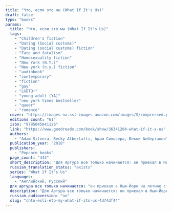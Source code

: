 ```yaml
---
title: "Что, если это мы (What If It's Us)"
draft: false
type: "books"
params:
  title: "Что, если это мы (What If It's Us)"
  tags:
    - "Children's fiction"
    - "Dating (Social customs)"
    - "Dating (social customs) fiction"
    - "Fate and fatalism"
    - "Homosexuality fiction"
    - "New York (N.Y.)"
    - "New york (n.y.) fiction"
    - "audiobook"
    - "contemporary"
    - "fiction"
    - "gay"
    - "LGBTQ+"
    - "young adult (YA)"
    - "new york times bestseller"
    - "queer"
    - "romance"
  cover: "https://images-na.ssl-images-amazon.com/images/S/compressed.photo.goodreads.com/books/1526557760i/36341204.jpg"
  editions count: "61"
  isbn: "9785045041126"
  link: "https://www.goodreads.com/book/show/36341204-what-if-it-s-us"
  authors:
    - "Adam Silvera, Becky Albertalli, Адам Сильвера, Бекки Алберталли"
  publication_year: "2018"
  publishers:
    - "Popcorn books"
  page_count: "443"
  short_description: "Для Артура все только начинается: он приехал в Нью-Йорк на летнюю стажировку и мечтает попасть на все свои любимые бродвейские шоу..."
  russian_translation_status: "exists"
  series: "What If It's Us"
  languages:
    - "Английский, Русский"
  для артура все только начинается: "он приехал в Нью-Йорк на летнюю стажировку и мечтает попасть на все свои любимые бродвейские шоу.У Бена каникулы не задались: он недавно пережил расставание и, вместо того чтобы писать свою книгу, вынужден ходить на дополнительные занятия.Однако мимолетная встреча в почтовом отделении переворачивает их жизни с ног на голову. Что, если они никогда не найдут друг друга в огромном мегаполисе? А что, если найдут... но все пойдет не так, как в великих мюзиклах о любви?"
  description: "Для Артура все только начинается: он приехал в Нью-Йорк на летнюю стажировку и мечтает попасть на все свои любимые бродвейские шоу.У Бена каникулы не задались: он недавно пережил расставание и, вместо того чтобы писать свою книгу, вынужден ходить на дополнительные занятия.Однако мимолетная встреча в почтовом отделении переворачивает их жизни с ног на голову. Что, если они никогда не найдут друг друга в огромном мегаполисе? А что, если найдут... но все пойдет не так, как в великих мюзиклах о любви?\n\nArthur is only in New York for the summer, but if Broadway has taught him anything, it’s that the universe can deliver a showstopping romance when you least expect it.Ben thinks the universe needs to mind its business. If the universe had his back, he wouldn’t be on his way to the post office carrying a box of his ex-boyfriend’s things.But when Arthur and Ben meet-cute at the post office, what exactly does the universe have in store for them?Maybe nothing. After all, they get separated.Maybe everything. After all, they get reunited.But what if they can’t quite nail a first date . . . or a second first date . . . or a third?What if Arthur tries too hard to make it work . . . and Ben doesn’t try hard enough?What if life really isn’t like a Broadway play?But what if it is?"
  russian_audioversion: "no"
  slug: "chto-esli-eto-my-what-if-its-us-4d74df44"
---
```

